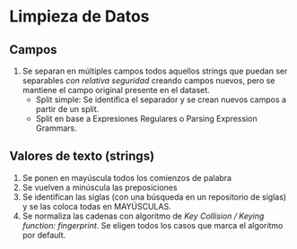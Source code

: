 Limpieza de Datos
===

## Campos

1. Se separan en múltiples campos todos aquellos strings que puedan ser separables *con relativa seguridad* creando campos nuevos, pero se mantiene el campo original presente en el dataset.
    - Split simple: Se identifica el separador y se crean nuevos campos a partir de un split.
    - Split en base a Expresiones Regulares o Parsing Expression Grammars. 
   
## Valores de texto (strings)

1. Se ponen en mayúscula todos los comienzos de palabra
2. Se vuelven a minúscula las preposiciones
3. Se identifican las siglas (con una búsqueda en un repositorio de siglas) y se las coloca todas en MAYÚSCULAS.
4. Se normaliza las cadenas con algoritmo de *Key Collision / Keying function: fingerprint*. Se eligen todos los casos que marca el algoritmo por default.


